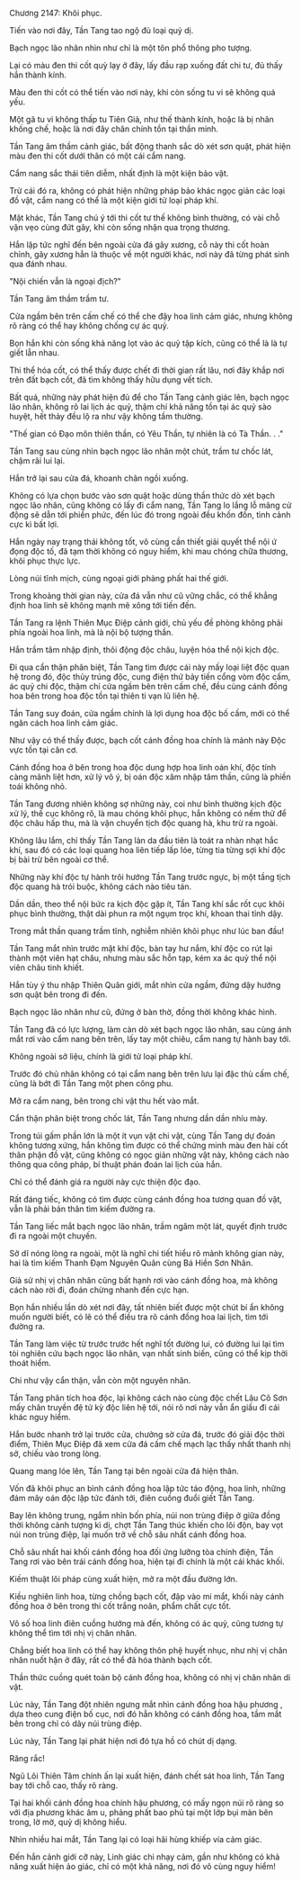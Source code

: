 




Chương 2147: Khôi phục.


Tiến vào nơi đây, Tần Tang tao ngộ đủ loại quỷ dị.

Bạch ngọc lão nhân nhìn như chỉ là một tôn phổ thông pho tượng.

Lại có màu đen thi cốt quỳ lạy ở đây, lấy đầu rạp xuống đất chi tư, đủ thấy hắn thành kính.

Màu đen thi cốt có thể tiến vào nơi này, khi còn sống tu vi sẽ không quá yếu.

Một gã tu vi không thấp tu Tiên Giả, như thế thành kính, hoặc là bị nhân khống chế, hoặc là nơi đây chân chính tồn tại thần minh.

Tần Tang âm thầm cảnh giác, bất động thanh sắc dò xét sơn quật, phát hiện màu đen thi cốt dưới thân có một cái cẩm nang.

Cẩm nang sắc thái tiên diễm, nhất định là một kiện bảo vật.

Trừ cái đó ra, không có phát hiện những pháp bảo khác ngọc giản các loại đồ vật, cẩm nang có thể là một kiện giới tử loại pháp khí.

Mặt khác, Tần Tang chú ý tới thi cốt tư thế không bình thường, có vài chỗ vặn vẹo cùng đứt gãy, khi còn sống nhận qua trọng thương.

Hắn lập tức nghĩ đến bên ngoài cửa đá gãy xương, cỗ này thi cốt hoàn chỉnh, gãy xương hẳn là thuộc về một người khác, nơi này đã từng phát sinh qua đánh nhau.

"Nội chiến vẫn là ngoại địch?"

Tần Tang âm thầm trầm tư.

Cửa ngầm bên trên cấm chế có thể che đậy hoa linh cảm giác, nhưng không rõ ràng có thể hay không chống cự ác quỷ.

Bọn hắn khi còn sống khả năng lọt vào ác quỷ tập kích, cũng có thể là là tự giết lẫn nhau.

Thi thể hóa cốt, có thể thấy được chết đi thời gian rất lâu, nơi đây khắp nơi trên đất bạch cốt, đã tìm không thấy hữu dụng vết tích.

Bất quá, những này phát hiện đủ để cho Tần Tang cảnh giác lên, bạch ngọc lão nhân, không rõ lai lịch ác quỷ, thậm chí khả năng tồn tại ác quỷ sào huyệt, hết thảy đều lộ ra như vậy không tầm thường.

"Thế gian có Đạo môn thiên thần, có Yêu Thần, tự nhiên là có Tà Thần. . ."

Tần Tang sau cùng nhìn bạch ngọc lão nhân một chút, trầm tư chốc lát, chậm rãi lui lại.

Hắn trở lại sau cửa đá, khoanh chân ngồi xuống.

Không có lựa chọn bước vào sơn quật hoặc dùng thần thức dò xét bạch ngọc lão nhân, cũng không có lấy đi cẩm nang, Tần Tang lo lắng lỗ mãng cử động sẽ dẫn tới phiền phức, đến lúc đó trong ngoài đều khốn đốn, tình cảnh cực kì bất lợi.

Hắn ngày nay trạng thái không tốt, vô cùng cần thiết giải quyết thể nội ứ đọng độc tố, đã tạm thời không có nguy hiểm, khi mau chóng chữa thương, khôi phục thực lực.

Lòng núi tĩnh mịch, cùng ngoại giới phảng phất hai thế giới.

Trong khoảng thời gian này, cửa đá vẫn như cũ vững chắc, có thể khẳng định hoa linh sẽ không mạnh mẽ xông tới tiến đến.

Tần Tang ra lệnh Thiên Mục Điệp cảnh giới, chủ yếu đề phòng không phải phía ngoài hoa linh, mà là nội bộ tượng thần.

Hắn trầm tâm nhập định, thôi động độc châu, luyện hóa thể nội kịch độc.

Đi qua cẩn thận phân biệt, Tần Tang tìm được cái này mấy loại liệt độc quan hệ trong đó, độc thủy trúng độc, cung điện thứ bảy tiến cổng vòm độc cấm, ác quỷ chi độc, thậm chí cửa ngầm bên trên cấm chế, đều cùng cánh đồng hoa bên trong hoa độc tồn tại thiên ti vạn lũ liên hệ.

Tần Tang suy đoán, cửa ngầm chính là lợi dụng hoa độc bố cấm, mới có thể ngăn cách hoa linh cảm giác.

Như vậy có thể thấy được, bạch cốt cánh đồng hoa chính là mảnh này Độc vực tồn tại căn cơ.

Cánh đồng hoa ở bên trong hoa độc dung hợp hoa linh oán khí, độc tính càng mãnh liệt hơn, xử lý vô ý, bị oán độc xâm nhập tâm thần, cũng là phiền toái không nhỏ.

Tần Tang đương nhiên không sợ những này, coi như bình thường kịch độc xử lý, thế cục không rõ, là mau chóng khôi phục, hắn không có nếm thử để độc châu hấp thu, mà là vận chuyển tịch độc quang hà, khu trừ ra ngoài.

Không lâu lắm, chỉ thấy Tần Tang làn da đầu tiên là toát ra nhàn nhạt hắc khí, sau đó có các loại quang hoa liên tiếp lấp lóe, từng tia từng sợi khí độc bị bài trừ bên ngoài cơ thể.

Những này khí độc tự hành trôi hướng Tần Tang trước ngực, bị một tầng tịch độc quang hà trói buộc, không cách nào tiêu tán.

Dần dần, theo thể nội bức ra kịch độc gặp ít, Tần Tang khí sắc rốt cục khôi phục bình thường, thật dài phun ra một ngụm trọc khí, khoan thai tỉnh dậy.

Trong mắt thần quang trầm tĩnh, nghiễm nhiên khôi phục như lúc ban đầu!

Tần Tang mắt nhìn trước mặt khí độc, bàn tay hư nắm, khí độc co rút lại thành một viên hạt châu, nhưng màu sắc hỗn tạp, kém xa ác quỷ thể nội viên châu tinh khiết.

Hắn tùy ý thu nhập Thiên Quân giới, mắt nhìn cửa ngầm, đứng dậy hướng sơn quật bên trong đi đến.

Bạch ngọc lão nhân như cũ, đứng ở bàn thờ, đồng thời không khác hình.

Tần Tang đã có lực lượng, làm càn dò xét bạch ngọc lão nhân, sau cùng ánh mắt rơi vào cẩm nang bên trên, lấy tay một chiêu, cẩm nang tự hành bay tới.

Không ngoài sở liệu, chính là giới tử loại pháp khí.

Trước đó chủ nhân không có tại cẩm nang bên trên lưu lại đặc thù cấm chế, cũng là bớt đi Tần Tang một phen công phu.

Mở ra cẩm nang, bên trong chi vật thu hết vào mắt.

Cẩn thận phân biệt trong chốc lát, Tần Tang nhưng dần dần nhíu mày.

Trong túi gấm phần lớn là một ít vụn vặt chi vật, cùng Tần Tang dự đoán không tương xứng, hắn không tìm được có thể chứng minh màu đen hài cốt thân phận đồ vật, cũng không có ngọc giản những vật này, không cách nào thông qua công pháp, bí thuật phán đoán lai lịch của hắn.

Chỉ có thể đánh giá ra người này cực thiện độc đạo.

Rất đáng tiếc, không có tìm được cùng cánh đồng hoa tương quan đồ vật, vẫn là phải bản thân tìm kiếm đường ra.

Tần Tang liếc mắt bạch ngọc lão nhân, trầm ngâm một lát, quyết định trước đi ra ngoài một chuyến.

Sở dĩ nóng lòng ra ngoài, một là nghĩ chi tiết hiểu rõ mảnh không gian này, hai là tìm kiếm Thanh Đạm Nguyên Quân cùng Bá Hiền Sơn Nhân.

Giả sử nhị vị chân nhân cũng bất hạnh rơi vào cánh đồng hoa, mà không cách nào rời đi, đoán chừng nhanh đến cực hạn.

Bọn hắn nhiều lần dò xét nơi đây, tất nhiên biết được một chút bí ẩn không muốn người biết, có lẽ có thể điều tra rõ cánh đồng hoa lai lịch, tìm tới đường ra.

Tần Tang làm việc từ trước trước hết nghĩ tốt đường lui, có đường lui lại tìm tòi nghiên cứu bạch ngọc lão nhân, vạn nhất sinh biến, cũng có thể kịp thời thoát hiểm.

Chi như vậy cẩn thận, vẫn còn một nguyên nhân.

Tần Tang phân tích hoa độc, lại không cách nào cùng độc chết Lâu Cô Sơn mấy chân truyền đệ tử kỳ độc liên hệ tới, nói rõ nơi này vẫn ẩn giấu đi cái khác nguy hiểm.

Hắn bước nhanh trở lại trước cửa, chưởng sờ cửa đá, trước đó giải độc thời điểm, Thiên Mục Điệp đã xem cửa đá cấm chế mạch lạc thấy nhất thanh nhị sở, chiếu vào trong lòng.

Quang mang lóe lên, Tần Tang tại bên ngoài cửa đá hiện thân.

Vốn đã khôi phục an bình cánh đồng hoa lập tức táo động, hoa linh, những đám mây oán độc lập tức đánh tới, điên cuồng đuổi giết Tần Tang.

Bay lên không trung, ngắm nhìn bốn phía, núi non trùng điệp ở giữa đồng thời không cảnh tượng kì dị, chợt Tần Tang thúc khiến cho lôi độn, bay vọt núi non trùng điệp, lại muốn trở về chỗ sâu nhất cánh đồng hoa.

Chỗ sâu nhất hai khối cánh đồng hoa đối ứng lưỡng tòa chính điện, Tần Tang rơi vào bên trái cánh đồng hoa, hiện tại đi chính là một cái khác khối.

Kiếm thuật lôi pháp cùng xuất hiện, mở ra một đầu đường lớn.

Kiều nghiên linh hoa, từng chồng bạch cốt, đập vào mi mắt, khối này cánh đồng hoa ở bên trong thi cốt trắng noãn, phẩm chất cực tốt.

Vô số hoa linh điên cuồng hướng mà đến, không có ác quỷ, cũng tương tự không thể tìm tới nhị vị chân nhân.

Chẳng biết hoa linh có thể hay không thôn phệ huyết nhục, như nhị vị chân nhân nuốt hận ở đây, rất có thể đã hóa thành bạch cốt.

Thần thức cuồng quét toàn bộ cánh đồng hoa, không có nhị vị chân nhân di vật.

Lúc này, Tần Tang đột nhiên ngưng mắt nhìn cánh đồng hoa hậu phương , dựa theo cung điện bố cục, nơi đó hẳn không có cánh đồng hoa, tầm mắt bên trong chỉ có dãy núi trùng điệp.

Lúc này, Tần Tang lại phát hiện nơi đó tựa hồ có chút dị dạng.

Răng rắc!

Ngũ Lôi Thiên Tâm chính ấn lại xuất hiện, đánh chết sát hoa linh, Tần Tang bay tới chỗ cao, thấy rõ ràng.

Tại hai khối cánh đồng hoa chính hậu phương, có mấy ngọn núi rõ ràng so với địa phương khác âm u, phảng phất bao phủ tại một lớp bụi màn bên trong, lờ mờ, quỷ dị không hiểu.

Nhìn nhiều hai mắt, Tần Tang lại có loại hãi hùng khiếp vía cảm giác.

Đến hắn cảnh giới cỡ này, Linh giác chi nhạy cảm, gần như không có khả năng xuất hiện ảo giác, chỉ có một khả năng, nơi đó vô cùng nguy hiểm!




